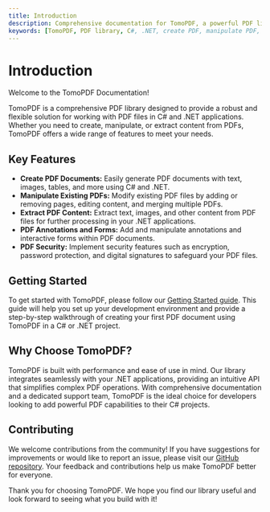 ```yaml
---
title: Introduction
description: Comprehensive documentation for TomoPDF, a powerful PDF library for C# and .NET applications. Learn how to create, manipulate, and extract content from PDF files with ease.
keywords: [TomoPDF, PDF library, C#, .NET, create PDF, manipulate PDF, extract PDF content, PDF security, PDF annotations, PDF forms]
---
```


# Introduction

Welcome to the TomoPDF Documentation!

TomoPDF is a comprehensive PDF library designed to provide a robust and flexible solution for working with PDF files in C# and .NET applications. Whether you need to create, manipulate, or extract content from PDFs, TomoPDF offers a wide range of features to meet your needs.

## Key Features

- **Create PDF Documents:** Easily generate PDF documents with text, images, tables, and more using C# and .NET.
- **Manipulate Existing PDFs:** Modify existing PDF files by adding or removing pages, editing content, and merging multiple PDFs.
- **Extract PDF Content:** Extract text, images, and other content from PDF files for further processing in your .NET applications.
- **PDF Annotations and Forms:** Add and manipulate annotations and interactive forms within PDF documents.
- **PDF Security:** Implement security features such as encryption, password protection, and digital signatures to safeguard your PDF files.

## Getting Started

To get started with TomoPDF, please follow our [Getting Started guide](getting-started). This guide will help you set up your development environment and provide a step-by-step walkthrough of creating your first PDF document using TomoPDF in a C# or .NET project.

## Why Choose TomoPDF?

TomoPDF is built with performance and ease of use in mind. Our library integrates seamlessly with your .NET applications, providing an intuitive API that simplifies complex PDF operations. With comprehensive documentation and a dedicated support team, TomoPDF is the ideal choice for developers looking to add powerful PDF capabilities to their C# projects.

## Contributing

We welcome contributions from the community! If you have suggestions for improvements or would like to report an issue, please visit our [GitHub repository](https://github.com/TomoTechnologies/Tomo.Pdf.Doc). Your feedback and contributions help us make TomoPDF better for everyone.

Thank you for choosing TomoPDF. We hope you find our library useful and look forward to seeing what you build with it!

